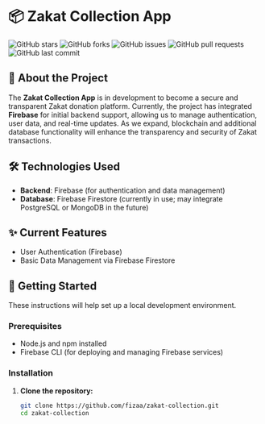 # 📦 Zakat Collection App

![GitHub stars](https://img.shields.io/github/stars/fizaa/zakat-collection?style=social)
![GitHub forks](https://img.shields.io/github/forks/fizaa/zakat-collection?style=social)
![GitHub issues](https://img.shields.io/github/issues/fizaa/zakat-collection)
![GitHub pull requests](https://img.shields.io/github/issues-pr/fizaa/zakat-collection)
![GitHub last commit](https://img.shields.io/github/last-commit/fizaa/zakat-collection)

## 🚀 About the Project

The **Zakat Collection App** is in development to become a secure and transparent Zakat donation platform. Currently, the project has integrated **Firebase** for initial backend support, allowing us to manage authentication, user data, and real-time updates. As we expand, blockchain and additional database functionality will enhance the transparency and security of Zakat transactions.

## 🛠️ Technologies Used

- **Backend**: Firebase (for authentication and data management)
- **Database**: Firebase Firestore (currently in use; may integrate PostgreSQL or MongoDB in the future)

## ✨ Current Features

- User Authentication (Firebase)
- Basic Data Management via Firebase Firestore

## 🚀 Getting Started

These instructions will help set up a local development environment.

### Prerequisites

- Node.js and npm installed
- Firebase CLI (for deploying and managing Firebase services)

### Installation

1. **Clone the repository:**
   ```bash
   git clone https://github.com/fizaa/zakat-collection.git
   cd zakat-collection
